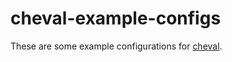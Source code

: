 # cheval-example-configs

These are some example configurations for [cheval](https://github.com/AndreasOM/cheval).

